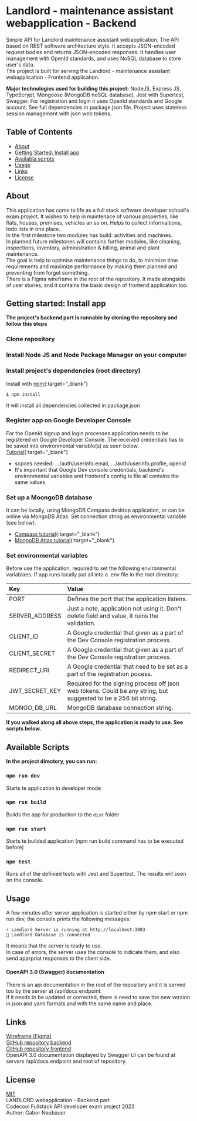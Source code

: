 # Landlord - maintenance assistant webapplication - Backend
Simple API for Landlord maintenance assistant webapplication. The API based on REST software architecture style. It accepts JSON-encoded request bodies and returns JSON-encoded responses. It handles user management with OpenId standards, and uses NoSQL database to store user's data.  
The project is built for serving the Landlord - maintenance assistant webapplication - Frontend application. 

**Major technologies used for building this project:**
NodeJS, Express JS, TypeScrypt, Mongoose (MongoDB noSQL database), Jest with Supertest, Swagger. For registration and login it uses OpenId standards and Google account. See full dependencies in package.json file. Project uses stateless session management with json web tokens.


## Table of Contents
- [About](#about)
- [Getting Started: Install app](#getting-started:-installing)
- [Availabla scripts](#available-scripts)
- [Usage](#usage)
- [Links](#links)
- [License](#license)


## About
This application has come to life as a full stack software developer school's exam project. It wishes to help in maintenace of various properties, like flats, houses, premises, vehicles an so on. Helps to collect informaitions, todo lists in one place.  
In the first milestone two modules has build: activities and machines.  
In planned future milestones will contains further modules, like cleaning, inspections, inventory, administration & billing, animal and plant maintenance.  
The goal is help to optimise maintenance things to do, to minimize time requirements and maximize performance by making them planned and preventing from forget something.  
There is a Figma wireframe in the root of the repository. It made alongside of user stories, and it contains the basic design of frontend application too.  


## Getting started: Install app
**The project's backend part is runnable by cloning the repository and follow this steps**
### Clone repository
### Install Node JS and Node Package Manager on your computer
### Install project's dependencies (root directory)
Install with [npm](https://www.npmjs.com/){:target="_blank"}  
```
$ npm install
```
It will install all dependencies collected in package.json

### Register app on Google Developer Console
For the OpenId signup and login processes application needs to be registered on Google Developer Console. The received credentials has to be saved into environmental variable(s) as seen below.  
[Tutorial](https://breadbutter.io/how-to-set-up-google-openid-connect/){:target="_blank"}  
- scpoes needed: .../auth/userinfo.email, .../auth/userinfo.profile, openid  
- It's important that Google Dev console credentials, backend's environmental variables and frontend's config.ts file all contains the same values

### Set up a MoongoDB database
It can be locally, using MongoDB Compass desktop application, or can be online via MongoDB Atlas. Set connection string as environmental variable (see below).  
- [Compass tutorial](https://www.mongodb.com/docs/compass/current/databases/){:target="_blank"}  
- [MongoDB Atlas tutorial](https://www.mongodb.com/basics/mongodb-atlas-tutorial){:target="_blank"}  

### Set environmental variables
Before use the application, required to set the following environmental variablaes. If app runs locally put all into a .env file in the root directory:

| Key             | Value                                                                                                            |
| :---            | :---                                                                                                             |
| PORT            | Defines the port that the application listens.                                                                   |
| SERVER_ADDRESS  | Just a note, application not using it. Don't delete field and value, it ruins the validation.                    |
| CLIENT_ID       | A Google credential that given as a part of the Dev Console registration process.                                |
| CLIENT_SECRET   | A Google credential that given as a part of the Dev Console registration process.                                |
| REDIRECT_URI    | A Google credential that need to be set as a part of the registration pocess.                                    |
| JWT_SECRET_KEY  | Required for the signing process off json web tokens. Could be any string, but suggested to be a 256 bit string. |
| MONGO_DB_URL    | MongoDB database connection string.                                                                              |

**If you walked along all above steps, the application is ready to use. See scripts below.**


## Available Scripts
**In the project directory, you can run:**
### `npm run dev`
Starts te application in developer mode
### `npm run build`
Builds the app for production to the `dist` folder
### `npm run start`
Starts te builded application (npm run build command has to be executed before)
### `npm test`
Runs all of the definied tests with Jest and Supertest. The results will seen on the console.


## Usage
A few minutes after server application is started either by npm start or npm run dev, the console prints the following messages:  
```
⚡️ Landlord Server is running at http://localhost:3003  
📀 Landlord Database is connected  
```
It means that the server is ready to use.  
In case of errors, the server uses the console to indicate them, and also send apprpriat responses to the client side.  
#### OpenAPI 3.0 (Swagger) documentation
There is an api documentation in the root of the repository and it is served too by the server at /api/docs endpoint.  
If it needs to be updated or corrected, there is need to save the new version in json and yaml formats and with the same name and place.


## Links
[Wireframe (Figma)](https://www.figma.com/file/TWU5SGmZQ5tDEllSZ4iMpx/HdA_Exam-Project_Wireframe_1.1?node-id=0%3A1&t=JJKIYxl5MBnpcDVP-1)  
[GitHub repository backend](https://github.com/HordodongA/Codecool-Full-Stack-Exam-Project_Backend)  
[GitHub repository frontend](https://github.com/HordodongA/Codecool-Full-Stack-Exam-Project_Frontend)  
OpenAPI 3.0 documentation displayed by Swagger UI can be found at servers /api/docs endpoint and root of repository.


## License
[MIT](https://choosealicense.com/licenses/mit/)  
LANDLORD webapplication - Backend part  
Codecool Fullstack API developer exam project 2023  
Author: Gabor Neubauer